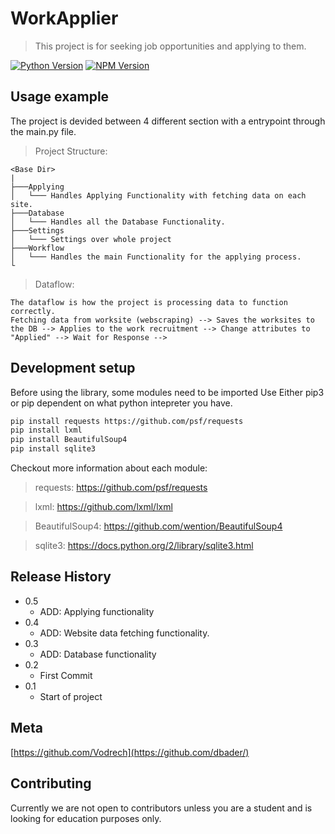 # WorkApplier
> This project is for seeking job opportunities and applying to them.

[![Python Version][python-version]][npm-url]
[![NPM Version][npm-image]][npm-url]

## Usage example

The project is devided between 4 different section with a entrypoint through the main.py file.

> Project Structure:
```
<Base Dir>
|
├───Applying
│   └─── Handles Applying Functionality with fetching data on each site.
├───Database
│   └─── Handles all the Database Functionality.
├───Settings
│   └─── Settings over whole project
├───Workflow
│   └─── Handles the main Functionality for the applying process.
└
```
> Dataflow:
```
The dataflow is how the project is processing data to function correctly.
Fetching data from worksite (webscraping) --> Saves the worksites to the DB --> Applies to the work recruitment --> Change attributes to "Applied" --> Wait for Response -->  
```

## Development setup

Before using the library, some modules need to be imported
Use Either pip3 or pip dependent on what python intepreter you have.

```sh
pip install requests https://github.com/psf/requests
pip install lxml
pip install BeautifulSoup4
pip install sqlite3
```
Checkout more information about each module:
> requests: https://github.com/psf/requests

> lxml: https://github.com/lxml/lxml

> BeautifulSoup4: https://github.com/wention/BeautifulSoup4

> sqlite3: https://docs.python.org/2/library/sqlite3.html

## Release History

* 0.5
    * ADD: Applying functionality
* 0.4
    * ADD: Website data fetching functionality. 
* 0.3
    * ADD: Database functionality
* 0.2
    * First Commit
* 0.1
    * Start of project

## Meta

[https://github.com/Vodrech](https://github.com/dbader/)

## Contributing

Currently we are not open to contributors unless you are a student and is looking for education purposes only.


<!-- Markdown link & img dfn's -->
[npm-image]: https://img.shields.io/badge/version-v0.5-brightgreen
[npm-url]: https://npmjs.org/package/datadog-metrics
[python-version]: https://img.shields.io/badge/python-%2B3.7-blue
